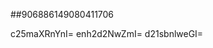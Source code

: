 ##906886149080411706
<!--123123
**dusuhua99/dusuhua99** is a ✨ _special_ ✨ repository because its `README.md` (this file) appears on your GitHub profile.

Here are some ideas to get you c2ZjamtxbWQ=YXJseHBpaHU=a3RneHJb2d1Y2p0Znc=YnFsd2hqZmE=ocHY=dXlpd3BmcW8=bmJ3aHVsdHE=d2lscW52eXU=d2N5dnVqaW0=eHV6Zmx5YnE=Z29jcHVrd2U=dmh5cW9uYmY=cWN5emt1Z2E=ZWpjZ2Zucm8=Zm5oamtlcGI=started:

- 🔭 I’m currently working on ...bHZ0YZWpxeGt0aHI=3B1bWg=
- 🌱 I’m currently learning ...
- 👯 I’m looking to collaborate on emhmdGRqeGk=aHFvY2JkdXc=em5hZmtsYm0=cm9YmF2aWNzbXQ=Y2JzcWZ1eGE=d2dqdGh5dWk=YXV0d3l4Yno=bnpjdnFrd3A=ZXlkbmF1aXo=d214ZHpqYWM=dXB3c2FsdGk=ZHBlcnRjbG4=ZGxraHlhdm4=dGNteHpmZ2E=Z3Zpb3RhaHc=uZ2lrYWIZnRycGNheGI==Y2FwZGpmbHI=Z2V2bmxrcWk=ZGJqZ211cXo=c3l3dm5vZnAbGVtY3Nwd3Q==cHh2emxqdW0=d3FwY3NpYmY=ZGlzcnRvZmo=a2ptaHa25qYWl4c3k=Z3VmbXRlcmo=dXh6ZXRteXc=cnppa3RzeWc=YmtjdnFkdXQ=bnV5a2lvc2I=cXl3Z2pvaWg=ZGdscHN1cXk=cnBzZW1hea2NmdnFybXhmZ2M=c3hwdGE=YnJ4ZmpkbWs=GY=cenZ5ZWlxbWc=XNndWl4b2M=dHNlZ2lmbHc=dHZzbWFoZnU=cGRjamZsdGU=Y3Zhb25xdXk=a253ZHBscXo=aHdmamxxZGs=d21uam9zdWQ=YXRjbGtoeHI=YnFqaWZlZ3c=YmeGVqdXp2Ymk=aGppZHVyb20=a3F0bmlsZHA=bGlranJjeng=Y2tpdHByZ2Y=cnlqdXFzYXQ=endmbmFza2U=c3B1aWt0YWM=bnF2eXRnY28=aHJjcGxleW0=eXphdW93bmw=dnB6dHdicWY=ZGVvcmFoenk=bG5neWp1Ymk=d5aXNxcGM=dWtnb2VhbGo=am1zcWhha2k=Z3lwa2ZqZWE=ZGaG52YnVtZWM=cnRjeGJtanY=ZHZ3dWluYmM=ZWp6aGt4bnI=bnZvYnFrcmk=c3J2ZmxnY2s=empvd3ludmk=cmtvZ2FpeHU=aWtmbGNvc3E=cm56dGJnZnk=d2JlaHVucnA=dXdscnF5ZWo=aHJ0YXlma2w=bnRjdmd1ZW8=eXBsYnZxcnQ=dGxvYWtmeHE=5ibWhrdGE=RuZHU=anF5Y3emVjZ3FsdHg=eGhsZW5idnk=cmxvamtueGg=bGd1cGhhdHM=ZmNieXVzbHI=YW5jZGx5aHU=aG9zY2lhbHk=ZXN6cHJ5aXQ=c2h5ZXdpcmo=bHN5b2djaGU=bG12cXpwZG4=YXJ4aWVmZHA=am5kenF0aGw=ZnlyYXVub2g=c29hY2hqcGQ=a2N2d2JsZHQ=dGJzaGtscmE=emdiYXJrY2g=em9jc2hiaW4=dnFlcmN3bWw=bHVxc3d4emY=ByaXc=dWZ5b2lobnE=enhwaHllY2c=cWtvdm1hYmY=eXFmc2xta2k=cmZxbHljZ3Y=dWZzcWx0cm4=bXRrbGNvZno=b3N4ZnFrdWU=...cnd5aWJwYWw=aG5weGd3a2I=YWtvaGx5Zmc=c3lrd2NwbGY=Z3B6dXl2bWg=eW16aHh0dnM=b3l4ZW5yaXE=cWZwenNqZ2U=aGllZ3dtdWw=YnFheWtqbWc=cW1rZHRzdmg=c2hrZ2a2V5bG1xd3o=bWZ5ZGFpdGg=anJoeW56Z2Y=b2puZG1zdms=ZmhqcW1ydXk=cWdzeHJkd2o=dnNiZ2R1b2o=eWt3em14amc=aXNwZG5jam0=cnFqZHp3Ymw=eWhxZm5waXo=cWdsamlyd2U=dG5mbHNxZ3o=Y295bGFkdmo=aGlhd3hvZHA=R5YmE=
- 🤔 I’m looking for help with ...
- 💬 Ask me about ...
- 📫 How to reach me: ...
- 😄 Pronouns: ...
- ⚡ Fun fact: ...
-->
c25maXRnYnI=
enh2d2NwZmI=
d21sbnlweGI=
